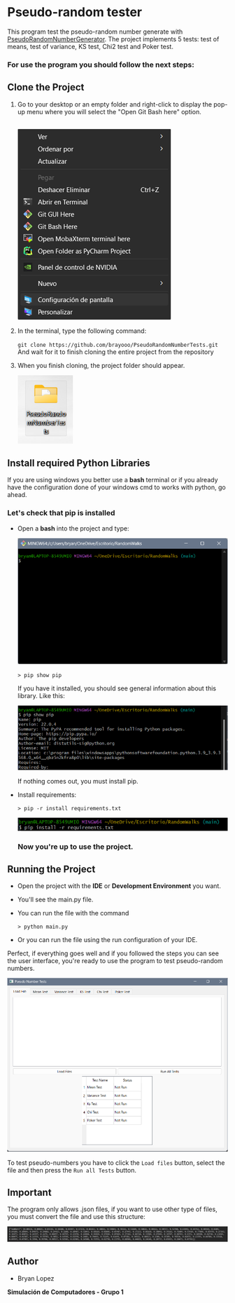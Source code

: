 # Pseudo-random tester

This program test the pseudo-random number generate with [PseudoRandomNumberGenerator](https://github.com/brayooo/PseudoRandomNumberGenerator).
The project implements 5 tests: test of means, test of variance, KS test, Chi2 test and Poker test.

### For use the program you should follow the next steps:
## Clone the Project

1. Go to your desktop or an empty folder and right-click to display the pop-up 
   menu where you will select the "Open Git Bash here" option. 
    </br>
    </br>

    ![Pop-up](assets/gitBash.png)


2. In the terminal, type the following command:

    `git clone https://github.com/brayooo/PseudoRandomNumberTests.git`
    And wait for it to finish cloning the entire project from the repository


3. When you finish cloning, the project folder should appear.

    ![Folder1](assets/folder.png)

## Install required Python Libraries

If you are using windows you better use a **bash** terminal or if
you already have the configuration done of your windows cmd to works
with python, go ahead.

### Let's check that pip is installed
- Open a **bash** into the project and type:

    ![bash2](assets/bash2.png)

      > pip show pip
    
    If you have it installed, you should see general information about this library. Like this:
    
    ![bash3](assets/bash3.png)

    If nothing comes out, you must install pip.

    
- Install requirements:

      > pip -r install requirements.txt
    
    ![bash4](assets/bash4.png)
    
    ### Now you're up to use the project.

## Running the Project

- Open the project with the **IDE** or **Development Environment** you want.
- You'll see the main.py file.
- You can run the file with the command
      
      > python main.py


- Or you can run the file using the run configuration of your IDE.

Perfect, if everything goes well and if you followed the steps you can see the user interface,
you're ready to use the program to test pseudo-random numbers.

          
![interface](assets/interface.png)

To test pseudo-numbers you have to click the `Load files` button, select the file and then press the `Run all Tests` button.

## Important

The program only allows .json files, if you want to use other type of files, you must convert the file and 
use this structure:

![folders](assets/numbers.png)


## Author

- Bryan Lopez

**Simulación de Computadores - Grupo 1**